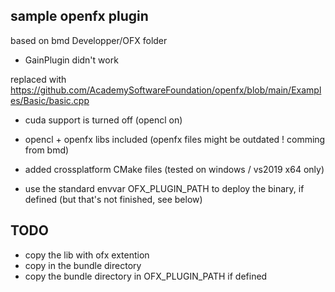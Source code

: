 sample openfx plugin
--------------------

based on bmd Developper/OFX folder
* GainPlugin didn't work

replaced with https://github.com/AcademySoftwareFoundation/openfx/blob/main/Examples/Basic/basic.cpp

* cuda support is turned off (opencl on)

* opencl + openfx libs included (openfx files might be outdated ! comming from bmd)

* added crossplatform CMake files (tested on windows / vs2019 x64 only)

* use the standard envvar OFX_PLUGIN_PATH to deploy the binary, if defined (but that's not finished, see below)

TODO
----

* copy the lib with ofx extention
* copy in the bundle directory
* copy the bundle directory in OFX_PLUGIN_PATH if defined
